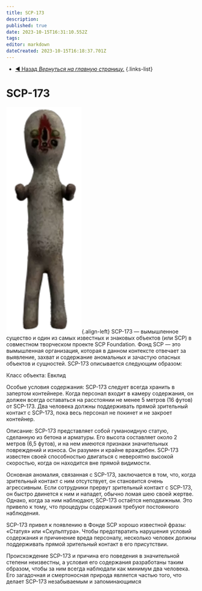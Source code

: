 ```yaml
---
title: SCP-173
description: 
published: true
date: 2023-10-15T16:31:10.552Z
tags: 
editor: markdown
dateCreated: 2023-10-15T16:18:37.701Z
---
```


- [:arrow_backward: Назад *Вернуться на главную страницу.*](/ru/home)
{.links-list}

# SCP-173
![173.png](/images/roles/173.png){.align-left}
SCP-173 — вымышленное существо и один из самых известных и знаковых объектов (или SCP) в совместном творческом проекте SCP Foundation. Фонд SCP — это вымышленная организация, которая в данном контексте отвечает за выявление, захват и содержание аномальных и зачастую опасных объектов и сущностей.
SCP-173 описывается следующим образом:

Класс объекта: Евклид

Особые условия содержания:
SCP-173 следует всегда хранить в запертом контейнере. Когда персонал входит в камеру содержания, он должен всегда оставаться на расстоянии не менее 5 метров (16 футов) от SCP-173. Два человека должны поддерживать прямой зрительный контакт с SCP-173, пока весь персонал не покинет и не закроет контейнер.

Описание:
SCP-173 представляет собой гуманоидную статую, сделанную из бетона и арматуры. Его высота составляет около 2 метров (6,5 футов), и на нем имеются признаки значительных повреждений и износа. Он разумен и крайне враждебен. SCP-173 известен своей способностью двигаться с невероятно высокой скоростью, когда он находится вне прямой видимости.

Основная аномалия, связанная с SCP-173, заключается в том, что, когда зрительный контакт с ним отсутствует, он становится очень агрессивным. Если сотрудники прервут зрительный контакт с SCP-173, он быстро двинется к ним и нападет, обычно ломая шею своей жертве. Однако, когда за ним наблюдают, SCP-173 остаётся неподвижным. Это привело к тому, что процедуры содержания требуют постоянного наблюдения.

SCP-173 привел к появлению в Фонде SCP хорошо известной фразы: «Статуя» или «Скульптура». Чтобы предотвратить нарушения условий содержания и причинение вреда персоналу, несколько человек должны поддерживать прямой зрительный контакт в его присутствии.

Происхождение SCP-173 и причина его поведения в значительной степени неизвестны, а условия его содержания разработаны таким образом, чтобы за ним всегда наблюдали как минимум два человека. Его загадочная и смертоносная природа является частью того, что делает SCP-173 незабываемым и запоминающимся